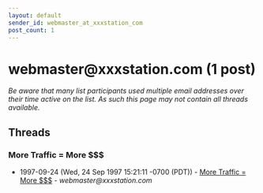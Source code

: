 ```yaml
---
layout: default
sender_id: webmaster_at_xxxstation_com
post_count: 1
---
```


# webmaster<span>@</span>xxxstation.com (1 post)

_Be aware that many list participants used multiple email addresses over their time active on the list. As such this page may not contain all threads available._

## Threads

### More Traffic = More $$$
+ 1997-09-24 (Wed, 24 Sep 1997 15:21:11 -0700 (PDT)) - [More Traffic = More $$$](/archive/1997/09/56b01870ab7c895e25d16b42c1df9d469ef9f8b3e74667909be0f245e2be8925) - _webmaster@xxxstation.com_

